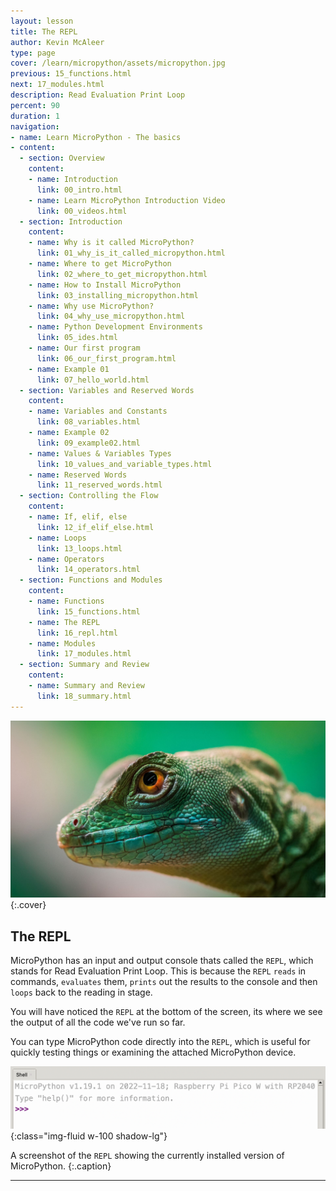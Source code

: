```yaml
---
layout: lesson
title: The REPL
author: Kevin McAleer
type: page
cover: /learn/micropython/assets/micropython.jpg
previous: 15_functions.html
next: 17_modules.html
description: Read Evaluation Print Loop
percent: 90
duration: 1
navigation:
- name: Learn MicroPython - The basics
- content:
  - section: Overview
    content:
    - name: Introduction
      link: 00_intro.html
    - name: Learn MicroPython Introduction Video
      link: 00_videos.html
  - section: Introduction
    content:
    - name: Why is it called MicroPython?
      link: 01_why_is_it_called_micropython.html
    - name: Where to get MicroPython
      link: 02_where_to_get_micropython.html
    - name: How to Install MicroPython
      link: 03_installing_micropython.html
    - name: Why use MicroPython?
      link: 04_why_use_micropython.html
    - name: Python Development Environments
      link: 05_ides.html
    - name: Our first program
      link: 06_our_first_program.html
    - name: Example 01
      link: 07_hello_world.html
  - section: Variables and Reserved Words
    content:
    - name: Variables and Constants
      link: 08_variables.html
    - name: Example 02
      link: 09_example02.html
    - name: Values & Variables Types
      link: 10_values_and_variable_types.html
    - name: Reserved Words
      link: 11_reserved_words.html
  - section: Controlling the Flow
    content:
    - name: If, elif, else
      link: 12_if_elif_else.html
    - name: Loops
      link: 13_loops.html
    - name: Operators
      link: 14_operators.html
  - section: Functions and Modules
    content:
    - name: Functions
      link: 15_functions.html
    - name: The REPL
      link: 16_repl.html
    - name: Modules
      link: 17_modules.html
  - section: Summary and Review
    content:
    - name: Summary and Review
      link: 18_summary.html
---
```



![Picture of a Reptile close up](assets/repl.jpg){:.cover}

## The REPL

MicroPython has an input and output console thats called the `REPL`, which stands for Read Evaluation Print Loop. This is because the `REPL` `reads` in commands, `evaluates` them, `prints` out the results to the console and then `loops` back to the reading in stage.

You will have noticed the `REPL` at the bottom of the screen, its where we see the output of all the code we've run so far.

You can type MicroPython code directly into the `REPL`, which is useful for quickly testing things or examining the attached MicroPython device.

![Screenshot of the REPL](assets/repl.png){:class="img-fluid w-100 shadow-lg"}

A screenshot of the `REPL` showing the currently installed version of MicroPython.
{:.caption}

---
